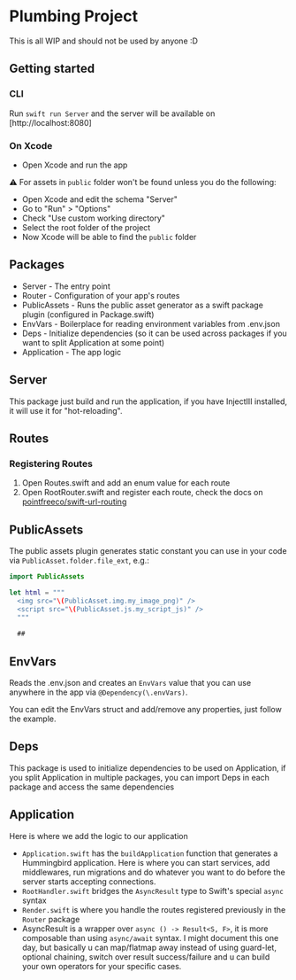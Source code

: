 # Plumbing Project

This is all WIP and should not be used by anyone :D

## Getting started

### CLI

Run `swift run Server` and the server will be available on [http://localhost:8080]

### On Xcode

- Open Xcode and run the app

⚠️ For assets in `public` folder won't be found unless you do the following: 

- Open Xcode and edit the schema "Server"
- Go to "Run" > "Options" 
- Check "Use custom working directory"
- Select the root folder of the project
- Now Xcode will be able to find the `public` folder

## Packages

- Server - The entry point
- Router - Configuration of your app's routes
- PublicAssets - Runs the public asset generator as a swift package plugin (configured in Package.swift)
- EnvVars - Boilerplace for reading environment variables from .env.json
- Deps - Initialize dependencies (so it can be used across packages if you want to split Application at some point)
- Application - The app logic

## Server

This package just build and run the application, if you have InjectIII installed, it will use it for "hot-reloading". 

## Routes

### Registering Routes

1. Open Routes.swift and add an enum value for each route
2. Open RootRouter.swift and register each route, check the docs on [pointfreeco/swift-url-routing](https://github.com/pointfreeco/swift-url-routing) 

## PublicAssets

The public assets plugin generates static constant you can use in your code via `PublicAsset.folder.file_ext`, e.g.:

```swift
import PublicAssets

let html = """
  <img src="\(PublicAsset.img.my_image_png)" />
  <script src="\(PublicAsset.js.my_script_js)" />
  """
  
  ##
```

## EnvVars

Reads the .env.json and creates an `EnvVars` value that you can use anywhere in the app via `@Dependency(\.envVars)`.

You can edit the EnvVars struct and add/remove any properties, just follow the example.  

## Deps

This package is used to initialize dependencies to be used on Application, if you split Application in multiple packages, you can import Deps in each package and access the same dependencies

## Application

Here is where we add the logic to our application

- `Application.swift` has the `buildApplication` function that generates a Hummingbird application. Here is where you can start services, add middlewares, run migrations and do whatever you want to do before the server starts accepting connections.
- `RootHandler.swift` bridges the `AsyncResult` type to Swift's special `async` syntax
- `Render.swift` is where you handle the routes registered previously in the `Router` package
- AsyncResult is a wrapper over `async () -> Result<S, F>`, it is more composable than using `async/await` syntax. I might document this one day, but basically u can map/flatmap away instead of using guard-let, optional chaining, switch over result success/failure and u can build your own operators for your specific cases.
